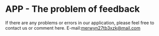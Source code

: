 # APP - The problem of feedback


If there are any problems or errors in our application, please feel free to contact us or comment here. E-mail:merwyn27tb3xzk@mail.com
